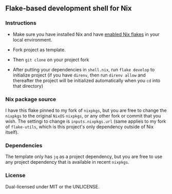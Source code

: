 ## Flake-based development shell for Nix


### Instructions

- Make sure you have installed Nix and have [enabled Nix flakes](https://nixos.wiki/wiki/Flakes) in your local environment.

- Fork project as template.

- Then `git clone` on your project fork

- After putting your dependencies in `shell.nix`, run `flake develop` to initialize project (if you have `direnv`, then run `direnv allow` and thereafter the project will be initialized automatically when you `cd` into that directory)

### Nix package source

I have this flake pinned to my fork of `nixpkgs`, but you are free to change the `nixpkgs` to the original `NixOS` `nixpkgs`, or any other fork or commit that you wish. The settingi to change is `inputs.nixpkgs.url` (same applies to my fork of `flake-utils`, which is this project's only dependency outside of Nix itself).

### Dependencies

The template only has `jq` as a project dependency, but you are free to use any project dependency that is available in recent `nixpkgs`.

### License

Dual-licensed under MIT or the UNLICENSE.
